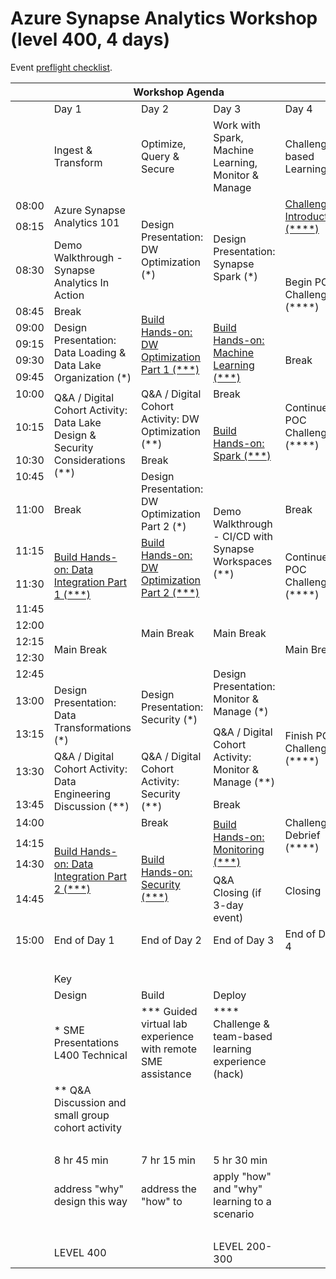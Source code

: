# Azure Synapse Analytics Workshop (level 400, 4 days)

Event [preflight checklist](artifacts/environment-setup/README.md).

<table>
    <thead><tr>
        <th colspan=5>Workshop Agenda</th>
    </tr></thead>
    <tbody>
        <tr>
            <td>&nbsp;</td>
            <td>Day 1</td>
            <td>Day 2</td>
            <td>Day 3</td>
            <td>Day 4</td>
        </tr>
        <tr>
            <td>&nbsp;</td>
            <td>Ingest & Transform</td>
            <td>Optimize, Query & Secure</td>
            <td>Work with Spark, Machine Learning, Monitor & Manage</td>
            <td>Challenge-based Learning</td>
        </tr>
        <tr>
            <td>08:00</td>
            <td rowspan=2>Azure Synapse Analytics 101</td>
            <td rowspan=3>Design Presentation: DW Optimization (*)</td>
            <td rowspan=4>Design Presentation: Synapse Spark (*)</td>
            <td rowspan=2><a href="./day-04/challenge-introduction.md">Challenge Introduction (****)</a></td>
        </tr>
        <tr><td>08:15</td></tr>
        <tr>
            <td>08:30</td>
            <td rowspan=1>Demo Walkthrough - Synapse Analytics In Action</td>
            <td rowspan=4>Begin POC Challenge (****)</td>
        </tr>
        <tr>
            <td>08:45</td>
            <td>Break</td>
            <td rowspan=5><a href="./day-02/lab03-dw-optimization-part-1.md">Build Hands-on: DW Optimization Part 1 (***)</a></td>
        </tr>
        <tr>
            <td>09:00</td>
            <td rowspan=4>Design Presentation: Data Loading & Data Lake Organization (*)</td>
            <td rowspan=4><a href="./day-03/lab06-machine-learning.md">Build Hands-on: Machine Learning (***)</a></td>
        </tr>
        <tr>
            <td>09:15</td>
        </tr>
        <tr>
            <td>09:30</td>
            <td>Break</td>
        </tr>
        <tr>
            <td>09:45</td>
            <td rowspan=5>Continue POC Challenge (****)</td>
        </tr>
        <tr>
            <td>10:00</td>
            <td rowspan=4>Q&A / Digital Cohort Activity: Data Lake Design & Security Considerations (**)</td>
            <td rowspan=2>Q&A / Digital Cohort Activity: DW Optimization (**)</td>
            <td>Break</td>
        </tr>
        <tr>
            <td>10:15</td>
            <td rowspan=3><a href="./day-03/lab07-spark.md">Build Hands-on: Spark (***)</a></td>
        </tr>
        <tr>
            <td>10:30</td>
            <td>Break</td>
        </tr>
        <tr>
            <td>10:45</td>
            <td rowspan=2>Design Presentation: DW Optimization Part 2 (*)</td>
        </tr>
        <tr>
            <td>11:00</td>
            <td>Break</td>
            <td rowspan=3>Demo Walkthrough - CI/CD with Synapse Workspaces (**)</td>
            <td>Break</td>
        </tr>
        <tr>
            <td>11:15</td>
            <td rowspan=3><a href="./day-01/lab01-data-integration-part-1.md">Build Hands-on: Data Integration Part 1 (***)</a></td>
            <td rowspan=2><a href="./day-02/lab04-dw-optimization-part-2.md">Build Hands-on: DW Optimization Part 2 (***)</a></td>
            <td rowspan=3>Continue POC Challenge (****)</td>
        </tr>
        <tr>
            <td>11:30</td>
        </tr>
        <tr>
            <td>11:45</td>
            <td rowspan=4>Main Break</td>
            <td rowspan=4>Main Break</td>
        </tr>
        <tr>
            <td>12:00</td>
            <td rowspan=4>Main Break</td>
            <td rowspan=4>Main Break</td>
        </tr>
        <tr>
            <td>12:15</td>
        </tr>
        <tr>
            <td>12:30</td>
        </tr>
        <tr>
            <td>12:45</td>
            <td rowspan=3>Design Presentation: Security (*)</td>
            <td rowspan=2>Design Presentation: Monitor & Manage (*)</td>
        </tr>
        <tr>
            <td>13:00</td>
            <td rowspan=2>Design Presentation: Data Transformations (*)</td>
            <td rowspan=4>Finish POC Challenge (****)</td>
        </tr>
        <tr>
            <td>13:15</td>
            <td rowspan=2>Q&A / Digital Cohort Activity: Monitor & Manage (**)</td>
        </tr>
        <tr>
            <td>13:30</td>
            <td rowspan=2>Q&A / Digital Cohort Activity: Data Engineering Discussion (**)</td>
            <td rowspan=2>Q&A / Digital Cohort Activity: Security (**)</td>
        </tr>
        <tr>
            <td>13:45</td>
            <td>Break</td>
        </tr>
        <tr>
            <td>14:00</td>
            <td rowspan=4><a href="./day-01/lab02-data-integration-part-2.md">Build Hands-on: Data Integration Part 2 (***)</a></td>
            <td>Break</td>
            <td rowspan=3><a href="./day-03/lab08-monitoring.md">Build Hands-on: Monitoring (***)</a></td>
            <td rowspan=2>Challenge Debrief (****)</td>
        </tr>
        <tr>
            <td>14:15</td>
            <td rowspan=3><a href="./day-02/lab05-security.md">Build Hands-on: Security (***)</a></td>
        </tr>
        <tr>
            <td>14:30</td>
            <td rowspan=2>Closing</td>
        </tr>
        <tr>
            <td>14:45</td>
            <td rowspan=1>Q&A<br/>Closing (if 3-day event)</td>
        </tr>
        <tr>
            <td>15:00</td>
            <td>End of Day 1</td>
            <td>End of Day 2</td>
            <td>End of Day 3</td>
            <td>End of Day 4</td>
        </tr>
        <tr><td colspan=5>&nbsp;</td></tr>
        <tr>
            <td>&nbsp;</td>
            <td colspan=3>Key</td>
            <td>&nbsp;</td>
        </tr>
        <tr>
            <td>&nbsp;</td>
            <td>Design</td>
            <td>Build</td>
            <td>Deploy</td>
            <td>&nbsp;</td>
        </tr>
        <tr>
            <td>&nbsp;</td>
            <td>* SME Presentations L400 Technical</td>
            <td>*** Guided virtual lab experience with remote SME assistance</td>
            <td>**** Challenge & team-based learning experience (hack)</td>
            <td>&nbsp;</td>
        </tr>
        <tr>
            <td>&nbsp;</td>
            <td>** Q&A Discussion and small group cohort activity</td>
            <td>&nbsp;</td>
            <td>&nbsp;</td>
            <td>&nbsp;</td>
        </tr>
        <tr><td>&nbsp;</td><td>&nbsp;</td><td>&nbsp;</td><td>&nbsp;</td><td>&nbsp;</td></tr>
        <tr>
            <td>&nbsp;</td>
            <td>8 hr 45 min</td>
            <td>7 hr 15 min</td>
            <td>5 hr 30 min</td>
            <td>&nbsp;</td>
        </tr>
        <tr>
            <td>&nbsp;</td>
            <td>address "why" design this way</td>
            <td>address the "how" to</td>
            <td>apply "how" and "why" learning to a scenario</td>
            <td>&nbsp;</td>
        </tr>
        <tr><td>&nbsp;</td><td>&nbsp;</td><td>&nbsp;</td><td>&nbsp;</td><td>&nbsp;</td></tr>
        <tr>
            <td>&nbsp;</td>
            <td colspan=2>LEVEL 400</td>
            <td>LEVEL 200-300</td>
            <td>&nbsp;</td>
        </tr>
    </tbody>
    </table>